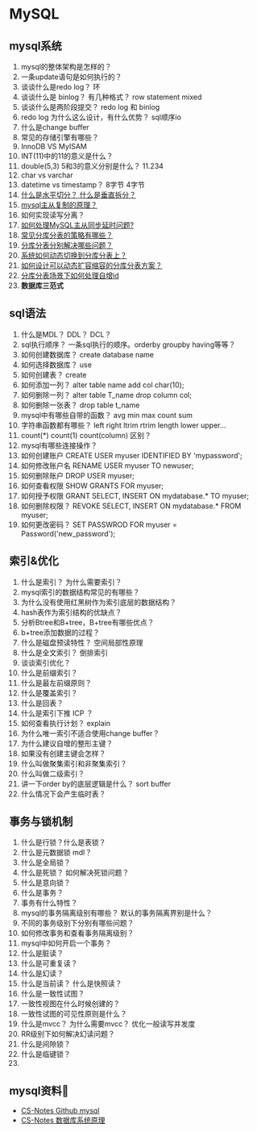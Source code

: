 # MySQL


## mysql系统

1. mysql的整体架构是怎样的？
2. 一条update语句是如何执行的？
3. 谈谈什么是redo log？ 环
4. 谈谈什么是 binlog？  有几种格式？ row statement mixed
5. 谈谈什么是两阶段提交？ redo log 和 binlog
6. redo log 为什么这么设计，有什么优势？ sql顺序io
7. 什么是change buffer
8. 常见的存储引擎有哪些？ 
9. InnoDB VS MyISAM
10. INT(11)中的11的意义是什么？
11. double(5,3) 5和3的意义分别是什么？ 11.234
12. char vs varchar
13. datetime vs timestamp？     8字节 4字节
14. [什么是水平切分？ 什么是垂直拆分？](https://github.com/doocs/advanced-java/blob/main/docs/high-concurrency/database-shard.md#你们具体是如何对数据库如何进行垂直拆分或水平拆分的)
15. [mysql主从复制的原理？](https://github.com/doocs/advanced-java/blob/main/docs/high-concurrency/mysql-read-write-separation.md#mysql-主从复制原理的是啥)
16. 如何实现读写分离？
17. [如何处理MySQL主从同步延时问题?](https://github.com/doocs/advanced-java/blob/main/docs/high-concurrency/mysql-read-write-separation.md#mysql-主从同步延时问题精华)
18. [常见分库分表的策略有哪些？](https://github.com/doocs/advanced-java/blob/main/docs/high-concurrency/database-shard.md#你们具体是如何对数据库如何进行垂直拆分或水平拆分的)
19. [分库分表分别解决哪些问题？](https://github.com/doocs/advanced-java/blob/main/docs/high-concurrency/redis-rehash.md)
20. [系统如何动态切换到分库分表上？](https://github.com/doocs/advanced-java/blob/main/docs/high-concurrency/database-shard-method.md)
21. [如何设计可以动态扩容缩容的分库分表方案？](https://github.com/doocs/advanced-java/blob/main/docs/high-concurrency/database-shard-dynamic-expand.md)
22. [分库分表场景下如何处理自增id](https://github.com/doocs/advanced-java/blob/main/docs/high-concurrency/database-shard-global-id-generate.md)
23. **数据库三范式**


## sql语法

1. 什么是MDL？ DDL？ DCL？
2. sql执行顺序？ 一条sql执行的顺序。orderby groupby having等等？
3. 如何创建数据库？ create database name
4. 如何选择数据库？ use
5. 如何创建表？ create
6. 如何添加一列？ alter table name add col char(10);
7. 如何删除一列？ alter table T_name drop column col;
8. 如何删除一张表？ drop table t_name
9. mysql中有哪些自带的函数？ avg min max count sum
10. 字符串函数都有哪些？ left right ltrim rtrim length lower upper...
11. count(*) count(1) count(column) 区别？
12. mysql有哪些连接操作？ 
13. 如何创建账户 CREATE USER myuser IDENTIFIED BY 'mypassword';
14. 如何修改账户名 RENAME USER myuser TO newuser;
15. 如何删除账户 DROP USER myuser;
16. 如何查看权限 SHOW GRANTS FOR myuser;
17. 如何授予权限  GRANT SELECT, INSERT ON mydatabase.* TO myuser;
18. 如何删除权限？ REVOKE SELECT, INSERT ON mydatabase.* FROM myuser;
19. 如何更改密码？ SET PASSWROD FOR myuser = Password('new_password');




## 索引&优化

1.  什么是索引？ 为什么需要索引？
2.  mysql索引的数据结构常见的有哪些？
3.  为什么没有使用红黑树作为索引底层的数据结构？
4.  hash表作为索引结构的优缺点？
5.  分析Btree和B+tree，B+tree有哪些优点？
6.  b+tree添加数据的过程？
7.  什么是磁盘预读特性？ 空间局部性原理
8.  什么是全文索引？ 倒排索引
9.  谈谈索引优化？
10. 什么是前缀索引？ 
11. 什么是最左前缀原则？
12. 什么是覆盖索引？
13. 什么是回表？
14. 什么是索引下推 ICP ？
15. 如何查看执行计划？ explain
16. 为什么唯一索引不适合使用change buffer？
17. 为什么建议自增的整形主键？
18. 如果没有创建主键会怎样？
19. 什么叫做聚集索引和非聚集索引？
20. 什么叫做二级索引？
21. 讲一下order by的底层逻辑是什么？ sort buffer
22. 什么情况下会产生临时表？


## 事务与锁机制

1. 什么是行锁？什么是表锁？
2. 什么是元数据锁 mdl？
3. 什么是全局锁？
4. 什么是死锁？ 如何解决死锁问题？
5. 什么是意向锁？
6. 什么是事务？
7. 事务有什么特性？
8. mysql的事务隔离级别有哪些？ 默认的事务隔离界别是什么？
9. 不同的事务级别下分别有哪些问题？
10. 如何修改事务和查看事务隔离级别？
11. mysql中如何开启一个事务？
12. 什么是脏读？
13. 什么是可重复读？
14. 什么是幻读？
15. 什么是当前读？ 什么是快照读？
16. 什么是一致性试图？
17. 一致性视图在什么时候创建的？
18. 一致性试图的可见性原则是什么？
19. 什么是mvcc？ 为什么需要mvcc？ 优化一般读写并发度
20. RR级别下如何解决幻读问题？
21. 什么是间隙锁？
22. 什么是临键锁？
23. 



## mysql资料💾
- [CS-Notes Github mysql](https://github.com/CyC2018/CS-Notes/blob/master/notes/MySQL.md)
- [CS-Notes 数据库系统原理](https://github.com/CyC2018/CS-Notes/blob/master/notes/%E6%95%B0%E6%8D%AE%E5%BA%93%E7%B3%BB%E7%BB%9F%E5%8E%9F%E7%90%86.md)